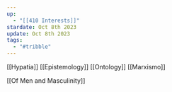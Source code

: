 ```yaml
---
up:
  - "[[410 Interests]]"
stardate: Oct 8th 2023
update: Oct 8th 2023
tags:
  - "#tribble"
---
```

[[Hypatia]]
[[Epistemology]]
[[Ontology]]
[[Marxismo]]


[[Of Men and Masculinity]]